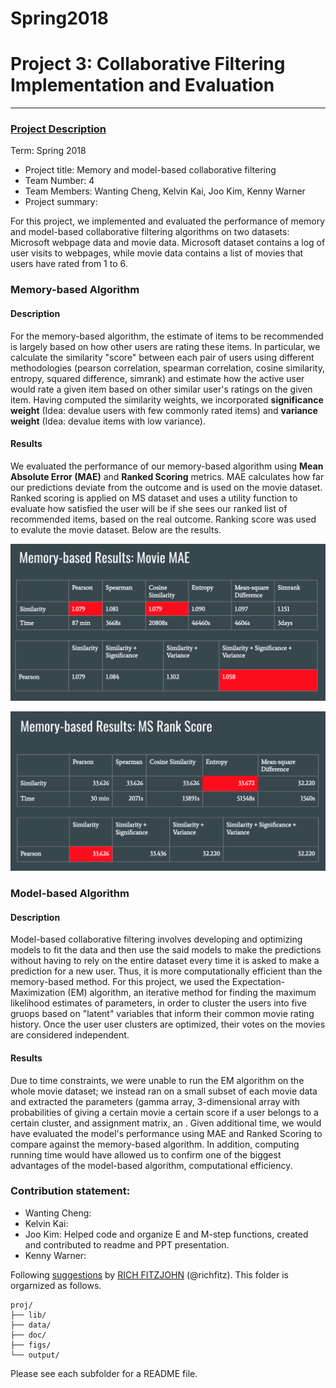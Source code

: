 # Spring2018


# Project 3: Collaborative Filtering Implementation and Evaluation

----


### [Project Description](doc/)

Term: Spring 2018

+ Project title: Memory and model-based collaborative filtering
+ Team Number: 4
+ Team Members: Wanting Cheng, Kelvin Kai, Joo Kim, Kenny Warner 
+ Project summary: 

For this project, we implemented and evaluated the performance of memory and model-based collaborative filtering algorithms on two datasets: Microsoft webpage data and movie data. Microsoft dataset contains a log of user visits to webpages, while movie data contains a list of movies that users have rated from 1 to 6.

### Memory-based Algorithm

#### Description

For the memory-based algorithm, the estimate of items to be recommended is largely based on how other users are rating these items. In particular, we calculate the similarity "score" between each pair of users using different methodologies (pearson correlation, spearman correlation, cosine similarity, entropy, squared difference, simrank) and estimate how the active user would rate a given item based on other similar user's ratings on the given item. Having computed the similarity weights, we incorporated **significance weight** (Idea: devalue users with few commonly rated items) and **variance weight** (Idea: devalue items with low variance).

#### Results 

We evaluated the performance of our memory-based algorithm using **Mean Absolute Error (MAE)** and **Ranked Scoring** metrics. MAE calculates how far our predictions deviate from the outcome and is used on the movie dataset. Ranked scoring is applied on MS dataset and uses a utility function to evaluate how satisfied the user will be if she sees our ranked list of recommended items, based on the real outcome. Ranking score was used to evalute the movie dataset. Below are the results. 

![](figs/Movie.png)

![](figs/MS.png)

### Model-based Algorithm

#### Description

Model-based collaborative filtering involves developing and optimizing models to fit the data and then use the said models to make the predictions without having to rely on the entire dataset every time it is asked to make a prediction for a new user. Thus, it is more computationally efficient than the memory-based method. For this project, we used the Expectation-Maximization (EM) algorithm, an iterative method for finding the maximum likelihood estimates of parameters, in order to cluster the users into five gruops based on "latent" variables that inform their common movie rating history. Once the user user clusters are optimized, their votes on the movies are considered independent. 

#### Results 

Due to time constraints, we were unable to run the EM algorithm on the whole movie dataset; we instead ran on a small subset of each movie data and extracted the parameters (gamma array, 3-dimensional array with probabilities of giving a certain movie a certain score if a user belongs to a certain cluster, and assignment matrix, an . Given additional time, we would have evaluated the model's performance using MAE and Ranked Scoring to compare against the memory-based algorithm. In addition, computing running time would have allowed us to confirm one of the biggest advantages of the model-based algorithm, computational efficiency. 

### Contribution statement: 

+ Wanting Cheng:
+ Kelvin Kai:
+ Joo Kim: Helped code and organize E and M-step functions, created and contributed to readme and PPT presentation. 
+ Kenny Warner: 

Following [suggestions](http://nicercode.github.io/blog/2013-04-05-projects/) by [RICH FITZJOHN](http://nicercode.github.io/about/#Team) (@richfitz). This folder is orgarnized as follows.

```
proj/
├── lib/
├── data/
├── doc/
├── figs/
└── output/
```

Please see each subfolder for a README file.
